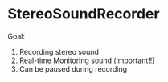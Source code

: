 # StereoSoundRecorder
Goal:
1. Recording stereo sound
2. Real-time Monitoring sound (important!!)
3. Can be paused during recording
